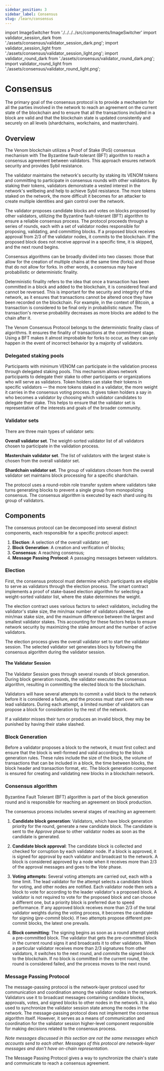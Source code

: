 ```yaml
---
sidebar_position: 3
sidebar_label: Consensus
slug: /learn/consensus
---
```


import ImageSwitcher from './../../../src/components/ImageSwitcher'
import validator_session_dark from './assets/consensus/validator_session_dark.png';
import validator_session_light from './assets/consensus/validator_session_light.png';
import validator_round_dark from './assets/consensus/validator_round_dark.png';
import validator_round_light from './assets/consensus/validator_round_light.png';

# Consensus

The primary goal of the consensus protocol is to provide a mechanism for all the parties involved in the network to reach an agreement on the current state of the blockchain and to ensure that all the transactions included in a block are valid and that the blockchain state is updated consistently and securely on all levels (shardchains, workchains, and masterchain).

## Overview

The Venom blockchain utilizes a Proof of Stake (PoS) consensus mechanism with The Byzantine fault-tolerant (BFT) algorithm to reach a consensus agreement between validators. This approach ensures network security and provides Sybil resistance.

The validator maintains the network's security by staking its VENOM tokens and committing to participate in consensus rounds with other validators. By staking their tokens, validators demonstrate a vested interest in the network's wellbeing and help to achieve Sybil resistance. The more tokens staked on the network, the more difficult it becomes for an attacker to create multiple identities and gain control over the network.

The validator proposes candidate blocks and votes on blocks proposed by other validators, utilizing the Byzantine fault-tolerant (BFT) algorithm to ensure a reliable consensus process. The protocol proceeds through a series of rounds, each with a set of validator nodes responsible for proposing, validating, and committing blocks. If a proposed block receives approval from 2/3 of the validator nodes, it commits to the blockchain. If the proposed block does not receive approval in a specific time, it is skipped, and the next round begins.

Consensus algorithms can be broadly divided into two classes: those that allow for the creation of multiple chains at the same time (forks) and those that do not allow for forks. In other words, a consensus may have probabilistic or deterministic finality.

Deterministic finality refers to the idea that once a transaction has been committed in a block and added to the blockchain, it is considered final and cannot be reversed. This is important for the security and integrity of the network, as it ensures that transactions cannot be altered once they have been recorded on the blockchain. For example, in the context of Bitcoin, a transaction is considered to be final only in probabilistic nature. The transaction's reverse probability decreases as more blocks are added to the chain after it.

The Venom Consensus Protocol belongs to the deterministic finality class of algorithms. It ensures the finality of transactions at the commitment stage. Using a BFT makes it almost improbable for forks to occur, as they can only happen in the event of incorrect behavior by a majority of validators.

### Delegated staking pools

Participants with minimum VENOM can participate in the validation process through delegated staking pools. This mechanism allows network participants to delegate their stake to other participants or organizations who will serve as validators. Token holders can stake their tokens in specific validators — the more tokens staked in a validator, the more weight it carries in the consensus voting process. It gives token holders a say in who becomes a validator by choosing which validator candidates to delegate their stake. This helps to ensure that the validator set is representative of the interests and goals of the broader community.

### Validator sets

There are three main types of validator sets:

**Overall validator set**. The weight-sorted validator list of all validators chosen to participate in the validation process.

**Masterchain validator set**. The list of validators with the largest stake is chosen from the overall validator set.

**Shardchain validator set**. The group of validators chosen from the overall validator set maintains block processing for a specific shardchain.

The protocol uses a round-robin role transfer system where validators take turns generating blocks to prevent a single group from monopolizing consensus. The consensus algorithm is executed by each shard using its group of validators.

## Components

The consensus protocol can be decomposed into several distinct components, each responsible for a specific protocol aspect:

1) **Election**: A selection of the overall validator set;  
2) **Block** **Generation**: A creation and verification of blocks;  
3) **Consensus**: A reaching consensus;  
4) **Message** **Passing** **Protocol**: A passaging messages between validators.

### Election

First, the consensus protocol must determine which participants are eligible to serve as validators through the election process. The smart contract implements a proof of stake-based election algorithm for selecting a weight-sorted validator list, where the stake determines the weight.

The election contract uses various factors to select validators, including the validator's stake size, the min/max number of validators allowed, the min/max stake size, and the maximum difference between the largest and smallest validator stakes. This accounting for these factors helps to ensure network security by maximizing the stake amount and the number of active validators.

The election process gives the overall validator set to start the validator session. The selected validator set generates blocs by following the consensus algorithm during the validator session.

#### The Validator Session

The Validator Session goes through several rounds of block generation. During block generation rounds, the validator executes the consensus algorithm, resulting in committing the elected block to the blockchain.

Validators will have several attempts to commit a valid block to the network before it is considered a failure, and the process must start over with new lead validators. During each attempt, a limited number of validators can propose a block for consideration by the rest of the network.

If a validator misses their turn or produces an invalid block, they may be punished by having their stake slashed.

<ImageSwitcher
    lightImageSrc={validator_session_light}
    darkImageSrc={validator_session_dark}
    alt="Validator session"
/>

### Block Generation

Before a validator proposes a block to the network, it must first collect and ensure that the block is well-formed and valid according to the block generation rules. These rules include the size of the block, the volume of transactions that can be included in a block, the time between blocks, the block header and transaction format, etc. The block generation component is ensured for creating and validating new blocks in a blockchain network.

### Consensus algorithm

Byzantine Fault Tolerant (BFT) algorithm is part of the block generation round and is responsible for reaching an agreement on block production.

The consensus process includes several stages of reaching an agreement:

1) **Candidate block generation**: Validators, which have block generation priority for the round, generate a new candidate block. The candidate is sent to the *Approve* phase to other validator nodes as soon as the candidate is generated.

2) **Candidate block approval**: The candidate block is collected and checked for corruption by each validator node. If a block is approved, it is signed for approval by each validator and broadcast to the network. A block is considered approved by a node when it receives more than 2/3 of the approval messages and goes to the *Vote* phase.

3) **Voting attempts**: Several voting attempts are carried out, each with a time limit. The lead validator for the attempt selects a candidate block for voting, and other nodes are notified. Each validator node then sets a block to vote for according to the leader validator's a proposed block. A validator is not required to vote for the proposed block and can choose a different one, but a priority block is preferred due to speed performance. If any approved block receives more than 2/3 of the total validator weights during the voting process, it becomes the candidate for signing (*pre-commit* block). If two attempts propose different pre-commit blocks, the latest one prevails.

4) **Block committing**: The signing begins as soon as a round attempt yields a pre-committed block. The validator that gets the pre-committed block in the current round signs it and broadcasts it to other validators. When a particular validator receives more than 2/3 signatures from other validators, it switches to the next round, and *commits* the signed block to the blockchain. If no block is committed in the current round, the round is considered failed, and the process moves to the next round.

<ImageSwitcher
    lightImageSrc={validator_round_light}
    darkImageSrc={validator_round_dark}
    alt="Validator round"
/>

### Message Passing Protocol

The message-passing protocol is the network-layer protocol used for communication and coordination among the validator nodes in the network. Validators use it to broadcast messages containing candidate blocks, approvals, votes, and signed blocks to other nodes in the network. It is also used to synchronize the validator session state among the nodes in the network. The message-passing protocol does not implement the consensus algorithm itself. However, it serves as a means of communication and coordination for the validator session higher-level component responsible for making decisions related to the consensus process.

*Note messages discussed in this section are not the same messages which accounts send to each other. Messages of this protocol are network-layer messages and don't have on-chain representation.*

The Message Passing Protocol gives a way to synchronize the chain's state and communicate to reach a consensus agreement.
